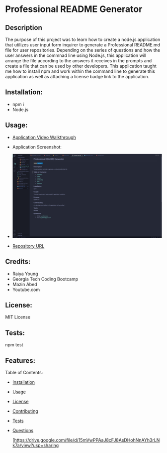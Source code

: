 # Professional README Generator
    
## Description

The purpose of this project was to learn how to create a node.js application that utilizes user input form inquirer to generate a Professional README.md file for user repositories. Depending on the series of questions and how the user answers in the commnad line using Node.js, this application will arrange the file according to the answers it receives in the prompts and create a file that can be used by other developers. This application taught me how to install npm and work within the command line to generate this application as well as attaching a license badge link to the application.

## Installation:

- npm i
- Node.js

## Usage:

- [Application Video Walkthrough](https://drive.google.com/file/d/15mVwPPAaJ8cFJ8AsDHohNnAYh3rLNk7a/view?usp=sharing) 

- Application Screenshot:

- ![Application Screenshot](./README%20preview%20Screenshot.png)

- [Repository URL](https://github.com/bundleofcodes/pro-README.md-generator)

## Credits:

- Raiya Young
- Georgia Tech Coding Bootcamp
- Mazin Abed
- Youtube.com

## License:

MIT License

## Tests:

npm test

## Features:
 
  Table of Contents:

- [Installation](#installation)
- [Usage](#usage)
- [License](#license)
- [Contributing](#contributing)
- [Tests](#tests)
- [Questions](#questions)


  [https://drive.google.com/file/d/15mVwPPAaJ8cFJ8AsDHohNnAYh3rLNk7a/view?usp=sharing
